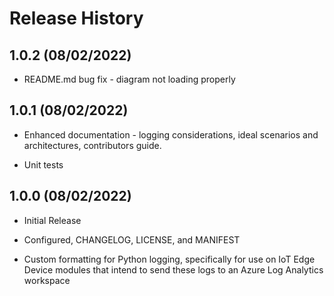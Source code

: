 # Release History

## 1.0.2 (08/02/2022)

- README.md bug fix - diagram not loading properly

## 1.0.1 (08/02/2022)

- Enhanced documentation - logging considerations, ideal scenarios and architectures, contributors guide.

- Unit tests

## 1.0.0 (08/02/2022)

- Initial Release

- Configured, CHANGELOG, LICENSE, and MANIFEST

- Custom formatting for Python logging, specifically for use on IoT Edge Device modules that intend to send these logs to an Azure Log Analytics workspace

